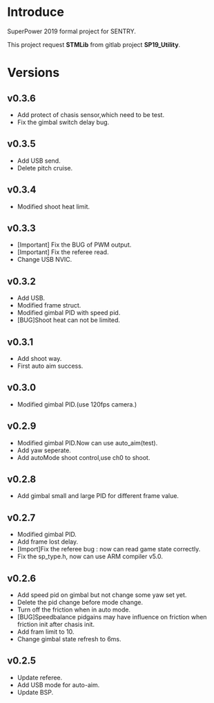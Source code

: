 # Introduce
SuperPower 2019 formal project for SENTRY.

This project request **STMLib** from gitlab project **SP19_Utility**.

# Versions

## v0.3.6
- Add protect of chasis sensor,which need to be test.
- Fix the gimbal switch delay bug.

## v0.3.5
- Add USB send.
- Delete pitch cruise.

## v0.3.4
- Modified shoot heat limit.

## v0.3.3
- [Important] Fix the BUG of PWM output.
- [Important] Fix the referee read.
- Change USB NVIC.


## v0.3.2
- Add USB.
- Modified frame struct.
- Modified gimbal PID with speed pid.
- [BUG]Shoot heat can not be limited.

## v0.3.1
- Add shoot way.
- First auto aim success.

## v0.3.0
- Modified gimbal PID.(use 120fps camera.)

## v0.2.9
- Modified gimbal PID.Now can use auto_aim(test).
- Add yaw seperate.
- Add autoMode shoot control,use ch0 to shoot.


## v0.2.8
- Add gimbal small and large PID for different frame value.

## v0.2.7
- Modified gimbal PID.
- Add frame lost delay.
- [Import]Fix the referee bug : now can read game state correctly.
- Fix the sp_type.h, now can use ARM compiler v5.0.

## v0.2.6
- Add speed pid on gimbal but not change some yaw set yet.
- Delete the pid change before mode change.
- Turn off the friction when in auto mode.
- [BUG]Speedbalance pidgains may have influence on friction when friction init after chasis init.
- Add fram limit to 10.
- Change gimbal state refresh to 6ms.


## v0.2.5
- Update referee.
- Add USB mode for auto-aim.
- Update BSP.



